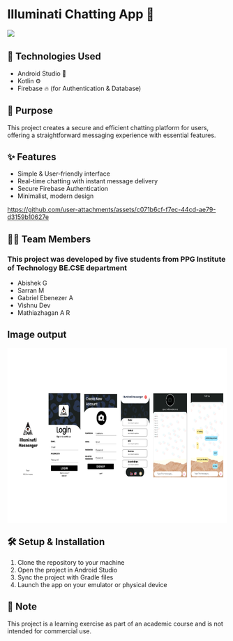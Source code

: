 # Illuminati Chatting App 🚀
![](https://github.com/cbeAbishek/Illuminti-chat/blob/master/Chat%20Application%20Code%20Documentation.gif)

## 🔧 Technologies Used
- Android Studio 📱
- Kotlin ⚙️
- Firebase 🔥 (for Authentication & Database)

## 🎯 Purpose
This project creates a secure and efficient chatting platform for users, offering a straightforward messaging experience with essential features.

## ✨ Features
- Simple & User-friendly interface
- Real-time chatting with instant message delivery
- Secure Firebase Authentication
- Minimalist, modern design


https://github.com/user-attachments/assets/c071b6cf-f7ec-44cd-ae79-d3159b10627e


## 👨‍💻 Team Members
### This project was developed by five students from PPG Institute of Technology BE.CSE department 
- Abishek G
- Sarran M
- Gabriel Ebenezer A
- Vishnu Dev 
- Mathiazhagan A R

## Image output
<img align="center" height="400" src="https://raw.githubusercontent.com/cbeAbishek/Illuminti-chat/refs/heads/master/Chat%20Application%20Code%20Documentation.png"  />

## 🛠️ Setup & Installation
1. Clone the repository to your machine
2. Open the project in Android Studio
3. Sync the project with Gradle files
4. Launch the app on your emulator or physical device

## 📌 Note
This project is a learning exercise as part of an academic course and is not intended for commercial use.

